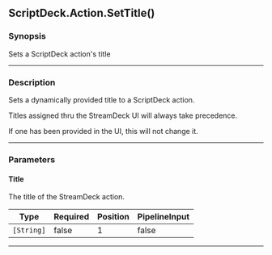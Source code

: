 ScriptDeck.Action.SetTitle()
----------------------------

### Synopsis
Sets a ScriptDeck action's title

---

### Description

Sets a dynamically provided title to a ScriptDeck action.

Titles assigned thru the StreamDeck UI will always take precedence.

If one has been provided in the UI, this will not change it.

---

### Parameters
#### **Title**
The title of the StreamDeck action.

|Type      |Required|Position|PipelineInput|
|----------|--------|--------|-------------|
|`[String]`|false   |1       |false        |

---
